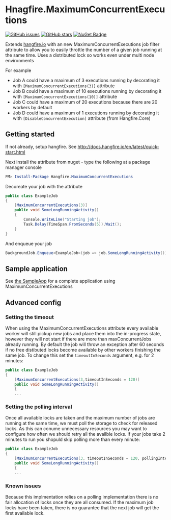 Hnagfire.MaximumConcurrentExecutions
====================================

[![GitHub issues](https://img.shields.io/github/issues/alastairtree/Hangfire.MaximumConcurrentExecutions.svg)](https://github.com/alastairtree/Hangfire.MaximumConcurrentExecutions/issues)
[![GitHub stars](https://img.shields.io/github/stars/alastairtree/Hangfire.MaximumConcurrentExecutions.svg)](https://github.com/alastairtree/Hangfire.MaximumConcurrentExecutions/stargazers)
[![NuGet Badge](https://buildstats.info/nuget/Hangfire.MaximumConcurrentExecutions)](https://www.nuget.org/packages/Hangfire.MaximumConcurrentExecutions)


Extends [hangfire.io](https://github.com/HangfireIO/Hangfire) with an new MaximumConcurrentExecutions job filter attribute to allow you to 
easily throttle the number of a given job running at the same time. Uses a distributed lock so works even under multi node environments

For example 
* Job A could have a maximum of 3 executions running by decorating it with `[MaximumConcurrentExecutions(3)]` attribute
* Job B could have a maximum of 10 executions running by decorating it with `[MaximumConcurrentExecutions(10)]` attribute
* Job C could have a maximum of 20 executions because there are 20 workers by default
* Job D could have a maximum of 1 executions running by decorating it with `[DisableConcurrentExecution]` attribute (from Hangfire.Core)

## Getting started

If not already, setup hangfire. See http://docs.hangfire.io/en/latest/quick-start.html

Next install the attribute from nuget - type the following at a package manager console

```powershell
PM> Install-Package Hangfire.MaximumConcurrentExecutions
```

Decoreate your job with the attribute

```csharp
public class ExampleJob
{
    [MaximumConcurrentExecutions(3)]
    public void SomeLongRunningActivity()
    {
        Console.WriteLine("Starting job");
        Task.Delay(TimeSpan.FromSeconds(5)).Wait();
    }
}
```

And enqueue your job

```csharp
BackgroundJob.Enqueue<ExampleJob>(job => job.SomeLongRunningActivity());
```

## Sample application

See [the SampleApp](/SampleApp) for a complete application using MaximumConcurrentExecutions

## Advanced config

### Setting the timeout

When using the MaximumConcurrentExecutions attribute every available worker will still pickup new jobs and place
them into the in-progress state, however they will not start if there are more than maxConcurrentJobs already 
running. By default the job will throw an exception after 60 seconds if no free distibuted locks become available
by other workers finishing the same job. To change this set the `timeoutInSeconds` argument, e.g. for 2 minutes:

```csharp
public class ExampleJob
{
    [MaximumConcurrentExecutions(3,timeoutInSeconds = 120)]
    public void SomeLongRunningActivity()
    {
	...
```
### Setting the polling interval

Once all available locks are taken and the maximum number of jobs are running at the same time, we must poll 
the storage to check for released locks. As this can conume unnecessary resources you may want to configure 
how often we should retry all the availble locks. If your jobs take 2 minutes to run you shopuld skip polling 
more than every minute:

```csharp
public class ExampleJob
{
    [MaximumConcurrentExecutions(3, timeoutInSeconds = 120, pollingIntervalInSeconds = 60)]
    public void SomeLongRunningActivity()
    {
	...
```

### Known issues
Because this implmentation relies on a polling implementation there is no fair allocation of locks once they 
are all consumed. If the maximum job locks have been taken, there is no guarantee that the next job will get 
the first available lock.